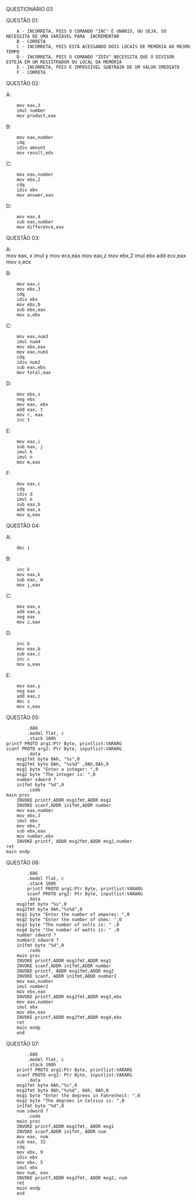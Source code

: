 QUESTIONÁRIO 03

QUESTÃO 01:

        A - INCORRETA, POIS O COMANDO "INC" É UNÁRIO, OU SEJA, SÓ NECESSITA DE UMA VARÍAVEL PARA  INCREMENTAR
        B - CORRETA
        C - INCORRETA, POIS ESTÁ ACESSANDO DOIS LOCAIS DE MEMÓRIA AO MESMO TEMPO
        D - INCORRETA, POIS O COMANDO "IDIV" NECESSITA QUE O DIVISOR ESTEJA EM UM REGISTRADOR OU LOCAL DA MEMÓRIA
        E - INCORRETA, POIS É IMPOSSÍVEL SUBTRAIR DE UM VALOR IMEDIATO
        F - CORRETA

 QUESTÃO 02:       

A:

        mov eax,3
        imul number
        mov product,eax
B:

        mov eax,number
        cdq
        idiv amount
        mov result,edx

C:

        mov eax,number
        mov ebx,2
        cdq 
        idiv ebx
        mov answer,eax

D:

        mov eax,4
        sub eax,number
        mov difference,eax

QUESTÃO 03:

A:      
        mov eax, x
        imul y
        mov ecx,eax
        mov eax,z
        mov ebx,2
        imul ebx
        add ecx,eax
        mov x,ecx

B:

        mov eax,c
        mov ebx,3
        cdq
        idiv ebx
        mov ebx,b
        sub ebx,eax
        mov a,ebx

C:

        mov eax,num3
        imul num4
        mov ebx,eax
        mov eax,num1
        cdq
        idiv num2
        sub eax,ebx
        mov total,eax

D:

        mov ebx,s
        neg ebx
        mov eax, ebx
        add eax, t
        mov r, eax
        inc t

E:

        mov eax,i
        sub eax, j
        imul k
        imul n
        mov m,eax

F:

        mov eax,c
        cdq
        idiv d
        imul e
        sub eax,b
        add eax,a
        mov q,eax

QUESTÃO 04:

A:

        dec i

B:

        inc k
        mov eax,k
        sub eax, m
        mov j,eax

C:

        mov eax,x
        add eax,y
        neg eax
        mov z,eax

D:

        inc b
        mov eax,b
        sub eax,c
        inc c
        mov a,eax

E:

        mov eax,y
        neg eax
        add eax,z
        dec z
        mov x,eax

QUESTÃO 05:

            .686
            .model flat, c
            .stack 100h
    printf PROTO arg1:Ptr Byte, printlist:VARARG
    scanf PROTO arg2: Ptr Byte, inputlist:VARARG
            .data
        msg1fmt byte 0Ah, "%s",0
        msg2fmt byte 0Ah, "%s%d" ,0Ah,0Ah,0
        msg1 byte "Enter a integer: ",0
        msg2 byte "The integer is: ",0
        number sdword ?
        in1fmt byte "%d",0
            .code
    main proc
        INVOKE printf,ADDR msg1fmt,ADDR msg1
        INVOKE scanf,ADDR in1fmt,ADDR number
        mov eax,number
        mov ebx,3
        imul ebx
        mov ebx,7
        sub ebx,eax
        mov number,ebx
        INVOKE printf, ADDR msg2fmt,ADDR msg2,number
    ret
    main endp

QUESTÃO 06:

            .686
            .model flat, c
            .stack 100h
            printf PROTO arg1:Ptr Byte, printlist:VARARG
            scanf PROTO arg2: Ptr Byte, inputlist:VARARG
            .data
        msg1fmt byte "%s",0
        msg2fmt byte 0Ah,"%s%d",0
        msg1 byte "Enter the number of amperes: ",0
        msg2 byte "Enter the number of ohms: ",0
        msg3 byte "The number of volts is: " ,0
        msg4 byte "the number of watts is: " ,0
        number sdword ?
        number2 sdword ?
        in1fmt byte "%d",0
            .code
        main proc
        INVOKE printf,ADDR msg1fmt,ADDR msg1
        INVOKE scanf,ADDR in1fmt,ADDR number
        INVOKE printf, ADDR msg1fmt,ADDR msg2
        INVOKE scanf, ADDR in1fmt,ADDR number2
        mov eax,number
        imul number2
        mov ebx,eax
        INVOKE printf,ADDR msg2fmt,ADDR msg3,ebx
        mov eax,number
        imul ebx
        mov ebx,eax
        INVOKE printf,ADDR msg2fmt,ADDR msg4,ebx
        ret
        main endp 
        end

QUESTÃO 07:

            .686
            .model flat, c
            .stack 100h
        printf PROTO arg1:Ptr Byte, printlist:VARARG
        scanf PROTO arg2: Ptr Byte, inputlist:VARARG
            .data
        msg1fmt byte 0Ah,"%s",0
        msg2fmt byte 0Ah,"%s%d", 0Ah, 0Ah,0
        msg1 byte "Enter the degrees in Fahrenheit: ",0
        msg2 byte "The degrees in Celsius is: ",0
        in1fmt byte "%d",0
        num sdword ?
            .code
        main proc
        INVOKE printf,ADDR msg1fmt, ADDR msg1
        INVOKE scanf,ADDR in1fmt, ADDR num
        mov eax, num
        sub eax, 32
        cdq
        mov ebx, 9
        idiv ebx
        mov ebx, 5
        imul ebx
        mov num, eax
        INVOKE printf,ADDR msg2fmt, ADDR msg2, num
        ret
        main endp
        end




       




